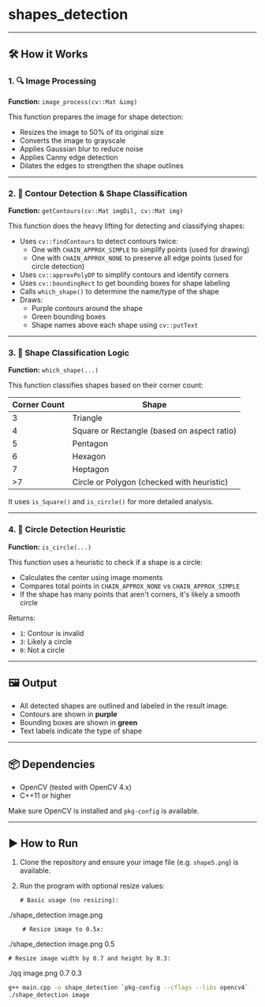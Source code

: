 # shapes_detection

---

## 🛠️ How it Works

### 1. 🔍 Image Processing

**Function:** `image_process(cv::Mat &img)`

This function prepares the image for shape detection:

- Resizes the image to 50% of its original size
- Converts the image to grayscale
- Applies Gaussian blur to reduce noise
- Applies Canny edge detection
- Dilates the edges to strengthen the shape outlines

---

### 2. 📐 Contour Detection & Shape Classification

**Function:** `getContours(cv::Mat imgDil, cv::Mat img)`

This function does the heavy lifting for detecting and classifying shapes:

- Uses `cv::findContours` to detect contours twice:
  - One with `CHAIN_APPROX_SIMPLE` to simplify points (used for drawing)
  - One with `CHAIN_APPROX_NONE` to preserve all edge points (used for circle detection)
- Uses `cv::approxPolyDP` to simplify contours and identify corners
- Uses `cv::boundingRect` to get bounding boxes for shape labeling
- Calls `which_shape()` to determine the name/type of the shape
- Draws:
  - Purple contours around the shape
  - Green bounding boxes
  - Shape names above each shape using `cv::putText`

---

### 3. 🔁 Shape Classification Logic

**Function:** `which_shape(...)`

This function classifies shapes based on their corner count:

| Corner Count | Shape      |
|--------------|------------|
| 3            | Triangle   |
| 4            | Square or Rectangle (based on aspect ratio) |
| 5            | Pentagon   |
| 6            | Hexagon    |
| 7            | Heptagon   |
| >7           | Circle or Polygon (checked with heuristic) |

It uses `is_Square()` and `is_circle()` for more detailed analysis.

---

### 4. 🎯 Circle Detection Heuristic

**Function:** `is_circle(...)`

This function uses a heuristic to check if a shape is a circle:

- Calculates the center using image moments
- Compares total points in `CHAIN_APPROX_NONE` vs `CHAIN_APPROX_SIMPLE`
- If the shape has many points that aren't corners, it's likely a smooth circle

Returns:
- `1`: Contour is invalid
- `3`: Likely a circle
- `0`: Not a circle

---

## 🖼️ Output

- All detected shapes are outlined and labeled in the result image.
- Contours are shown in **purple**
- Bounding boxes are shown in **green**
- Text labels indicate the type of shape

---

## 📦 Dependencies

- OpenCV (tested with OpenCV 4.x)
- C++11 or higher

Make sure OpenCV is installed and `pkg-config` is available.

---

## ▶️ How to Run

1. Clone the repository and ensure your image file (e.g. `shape5.png`) is available.
2. Run the program with optional resize values:
   
       # Basic usage (no resizing):
./shape_detection image.png

        # Resize image to 0.5x:
./shape_detection image.png 0.5

    # Resize image width by 0.7 and height by 0.3:
./qq image.png 0.7 0.3

```bash
g++ main.cpp -o shape_detection `pkg-config --cflags --libs opencv4`
./shape_detection image
